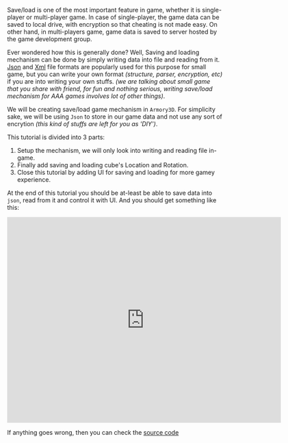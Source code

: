 Save/load is one of the most important feature in game, whether it is single-player or multi-player game. In case of single-player, the game data can be saved to local drive, with encryption so that cheating is not made easy. On other hand, in multi-players game, game data is saved to server hosted by the game development group.

Ever wondered how this is generally done? Well, Saving and loading mechanism can be done by simply writing data into file and reading from it. [Json](https://en.wikipedia.org/wiki/JSON) and [Xml](https://en.wikipedia.org/wiki/XML) file formats are popularly used for this purpose for small game, but you can write your own format *(structure, parser, encryption, etc)* if you are into writing your own stuffs. *(we are talking about small game that you share with friend, for fun and nothing serious, writing save/load mechanism for AAA games involves lot of other things)*.

We will be creating save/load game mechanism in `Armory3D`. For simplicity sake, we will be using `Json` to store in our game data and not use any sort of encrytion *(this kind of stuffs are left for you as 'DIY')*.

This tutorial is divided into 3 parts:
1. Setup the mechanism, we will only look into writing and reading file in-game.
2. Finally add saving and loading cube's Location and Rotation.
3. Close this tutorial by adding UI for saving and loading for more gamey experience.

At the end of this tutorial you should be at-least be able to save data into `json`, read from it and control it with UI. And you should get something like this:
<iframe width="640" height="480" src="https://blackgoku36.github.io/armory-tutorials/docassets/save_load_final.mp4" frameborder="0" allowfullscreen> </iframe>

If anything goes wrong, then you can check the [source code](https://github.com/BlackGoku36/armory-tutorial-download/tree/master/SaveLoadMechanism)
